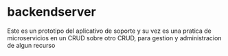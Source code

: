 # backendserver

Este es un prototipo del aplicativo de soporte y su vez es una pratica de microservicios en un CRUD sobre otro CRUD, para gestion y administracion de algun recurso
